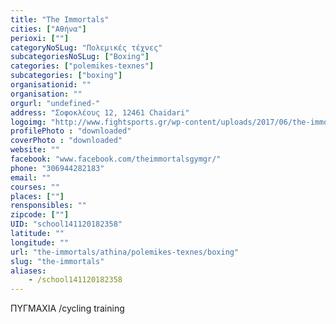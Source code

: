 ```yaml
---
title: "The Immortals"
cities: ["Αθήνα"]
perioxi: [""]
categoryNoSLug: "Πολεμικές τέχνες"
subcategoriesNoSLug: ["Boxing"]
categories: ["polemikes-texnes"]
subcategories: ["boxing"]
organisationid: ""
organisation: ""
orgurl: "undefined-"
address: "Σοφοκλέους 12, 12461 Chaidari"
logoimg: "http://www.fightsports.gr/wp-content/uploads/2017/06/the-immortals-logo.jpg"
profilePhoto : "downloaded"
coverPhoto : "downloaded"
website: ""
facebook: "www.facebook.com/theimmortalsgymgr/"
phone: "306944282183"
email: ""
courses: ""
places: [""]
rensponsibles: ""
zipcode: [""]
UID: "school141120182358"
latitude: ""
longitude: ""
url: "the-immortals/athina/polemikes-texnes/boxing"
slug: "the-immortals"
aliases:
    - /school141120182358
---
```



ΠΥΓΜΑΧΙΑ /cycling training

